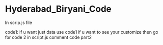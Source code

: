 # Hyderabad_Biryani_Code

 In scrip.js file

code1:
if u want just data use code1
if u want to see your customize then go for code 2 in script.js comment code part2
